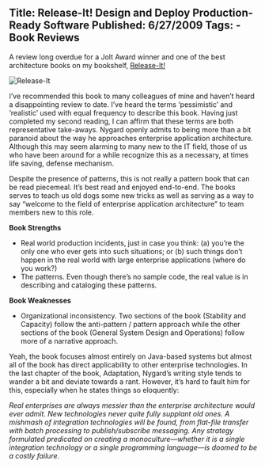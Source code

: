 Title: Release-It! Design and Deploy Production-Ready Software
Published: 6/27/2009
Tags:
    - Book Reviews
---
A review long overdue for a Jolt Award winner and one of the best architecture books on my bookshelf, [Release-It!](https://www.amazon.com/Release-Production-Ready-Software-Pragmatic-Programmers/dp/0978739213/)

![Release-It](http://s3.beckshome.com/20090627-Release-It.jpg)

I’ve recommended this book to many colleagues of mine and haven’t heard a disappointing review to date. I’ve heard the terms ‘pessimistic’ and ‘realistic’ used with equal frequency to describe this book. Having just completed my second reading, I can affirm that these terms are both representative take-aways. Nygard openly admits to being more than a bit paranoid about the way he approaches enterprise application architecture. Although this may seem alarming to many new to the IT field, those of us who have been around for a while recognize this as a necessary, at times life saving, defense mechanism.

Despite the presence of patterns, this is not really a pattern book that can be read piecemeal. It’s best read and enjoyed end-to-end. The books serves to teach us old dogs some new tricks as well as serving as a way to say “welcome to the field of enterprise application architecture” to team members new to this role.

**Book Strengths**

* Real world production incidents, just in case you think: (a) you’re the only one who ever gets into such situations; or (b) such things don’t happen in the real world with large enterprise applications (where do you work?)
* The patterns. Even though there’s no sample code, the real value is in describing and cataloging these patterns.

**Book Weaknesses**

* Organizational inconsistency. Two sections of the book (Stability and Capacity) follow the anti-pattern / pattern approach while the other sections of the book (General System Design and Operations) follow more of a narrative approach.

Yeah, the book focuses almost entirely on Java-based systems but almost all of the book has direct applicability to other enterprise technologies. In the last chapter of the book, Adaptation, Nygard’s writing style tends to wander a bit and deviate towards a rant. However, it’s hard to fault him for this, especially when he states things so eloquently:

<i>Real enterprises are always messier than the enterprise architecture would ever admit. New technologies never quite fully supplant old ones. A mishmash of integration technologies will be found, from flat-file transfer with batch processing to publish/subscribe messaging. Any strategy formulated predicated on creating a monoculture—whether it is a single integration technology or a single programming language—is doomed to be a costly failure.</i>